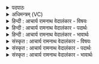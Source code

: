 <details><summary>पदपाठः</summary>

आ꣢। प्र। आ। अ꣣गात्। भद्रा꣢। यु꣣वतिः। अ꣡ह्नः꣢꣯। अ। ह्नः꣣। केतू꣢न्। सम्। ई꣣र्त्सति। अ꣡भू꣢꣯त्। भ꣣द्रा꣢। नि꣣वे꣡श꣢नी। नि꣣। वे꣡श꣢꣯नी। वि꣡श्व꣢꣯स्य। ज꣡ग꣢꣯तः। रा꣡त्री꣢꣯। ६०८।
</details>

<details><summary>अधिमन्त्रम् (VC)</summary>

- रात्रिः
- वामदेवो गौतमः
- अनुष्टुप्
- गान्धारः
- आरण्यं काण्डम्
</details>

<details><summary>हिन्दी : आचार्य रामनाथ वेदालंकार - विषयः</summary>

अगले मन्त्र का रात्रि देवता है। रात्रिरूप युवति का वर्णन है।
</details>

<details><summary>हिन्दी : आचार्य रामनाथ वेदालंकार - पदार्थः</summary>

पदार्थान्वयभाषाः -  प्रथम—रात्रि के पक्ष में। (भद्रा) सुखदायिनी (युवतिः) रात्रिरूप युवति (आ प्रागात्) भले प्रकार आयी है, (अह्नः) दिन की (केतून्) किरणों को (समीर्त्सति) समेट रही है। यह (रात्री) रात्रिरूप युवति (विश्वस्य) सम्पूर्ण (जगतः) संसार की (निवेशनी) विश्रामदायिनी और (भद्रा) कल्याणकारिणी (अभूत्) हुई है ॥ द्वितीय—योगनिद्रा के पक्ष में। (भद्रा) सुखदायिनी (युवतिः) योगनिद्रारूप युवति (आ प्रागात्) शीघ्र ही योगमार्ग में आयी है, (अह्नः) सांसारिक विषयभोग रूप दिन के (केतून्) प्रभावों को (समीर्त्सति) संकुचित कर रही है। यह (रात्री) समाधिदशा रूप योगनिद्रा (विश्वस्य) सम्पूर्ण (जगतः) क्रियामय मनोव्यापार को (निवेशनी) सुलानेवाली और इसीलिए (भद्रा) आनन्दजनक (अभूत्) हुई है ॥७॥ इस मन्त्र में रात्रि में युवतित्व के आरोप के कारण रूपकालङ्कार है। तात्पर्य यह है कि जैसे कोई युवति घर में इधर-उधर बिखरी हुई वस्तुओं को समेटती है और पति के लिए सुखदायिनी और विश्रामदायिनी होती है, वैसे ही यह रात्रि दिन में बिखरी किरणों को समेटती है और सबके लिए विश्रामदायिनी होती है ॥७॥
</details>

<details><summary>हिन्दी : आचार्य रामनाथ वेदालंकार - भावार्थः</summary>

भावार्थभाषाः -  रात्रि के समान योगसमाधिरूप निद्रा योगियों के लिए भद्र, आह्लाददायक और विश्रामदायिनी होती है ॥७॥
</details>

<details><summary>संस्कृत : आचार्य रामनाथ वेदालंकार - विषयः</summary>

अथ रात्रिर्देवता। रात्रिरूपां युवतिं वर्णयति।
</details>

<details><summary>संस्कृत : आचार्य रामनाथ वेदालंकार - पदार्थः</summary>

पदार्थान्वयभाषाः -  प्रथमः—रात्रिपक्षे। (भद्रा) सुखकरी (युवतिः) रात्रिरूपा युवतिः (आ प्रागात्) प्रकृष्टतया आगतास्ति, (अह्नः) दिवसस्य (केतून्) किरणान् (समीर्त्सति) संवेष्टयति। ऋधु वृद्धौ, संपूर्वोऽत्र वेष्टनार्थः। स्वार्थे सनि ‘आप्ज्ञप्यृधामीत्। अ० ७।४।५५’ इति धातोरच ईकारादेशः। एषा (रात्री) रात्रि-युवतिः। ‘रात्रेश्चाजसौ। अ० ४।१।३१’ इति रात्रिशब्दात् ङीपि दीर्घान्तं रूपम्। (विश्वस्य) सम्पूर्णस्य (जगतः) संसारस्य (निवेशनी) विश्रामदायिनी (भद्रा) कल्याणकरी च (अभूत्) जाताऽस्ति ॥ अथ द्वितीयः—योगनिद्रापक्षे। (भद्रा) सुखकरी (युवतिः) सोमनिद्रारूपा युवतिः (आ प्रागात्) सद्य एव योगमार्गे प्राप्ताऽस्ति। (अह्नः) दिवसोपलक्षितस्य सांसारिकविषयभोगस्य (केतुन्) प्रभावान् (समीर्त्सति) संकोचयति। एषा (रात्री) समाधिदशारूपा योगनिद्रा (विश्वस्य) सम्पूर्णस्य (जगतः) क्रियामयस्य मनोव्यापारस्य (निवेशनी) प्रस्वापयित्री, अत एव (भद्रा) आनन्दजनिका (अभूत्) सम्पन्नाऽस्ति ॥७॥ अत्र रात्रौ युवतित्वारूपाद् रूपकालङ्कारः। यथा काचिद् युवतिरितस्ततो गृहे विकीर्णं वस्तुजातं सञ्चिनोति, पत्ये च सुखकरी विश्रामदायिनी च भवति, तथैवेयं रात्रिर्दिवसे विकीर्णान् किरणान् संकोचयति सर्वेभ्यो विश्रामदायिनी च जायते इति तात्पर्यम् ॥७॥
</details>

<details><summary>संस्कृत : आचार्य रामनाथ वेदालंकार - भावार्थः</summary>

भावार्थभाषाः -  रात्रिरिव योगसमाधिनिद्रा योगिभ्यो भद्राऽह्लादकरी विश्रामदायिनी च भवति ॥७॥
</details>